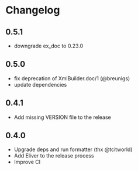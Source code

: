 # Changelog

## 0.5.1
* downgrade ex_doc to 0.23.0

## 0.5.0
* fix deprecation of XmlBuilder.doc/1 (@breunigs)
* update dependencies

## 0.4.1
* Add missing VERSION file to the release

## 0.4.0
* Upgrade deps and run formatter (thx @tcitworld)
* Add Eliver to the release process
* Improve CI
